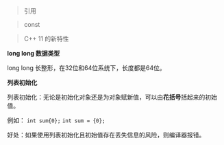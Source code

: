 > 引用

> const


> C++ 11 的新特性
  
**long long 数据类型**

long long 长整形，在32位和64位系统下，长度都是64位。

**列表初始化**

列表初始化：无论是初始化对象还是为对象赋新值，可以由**花括号**括起来的初始值。

例如：
  `int sum{0};`
  `int sum = {0};`

好处：如果使用列表初始化且初始值存在丢失信息的风险，则编译器报错。
